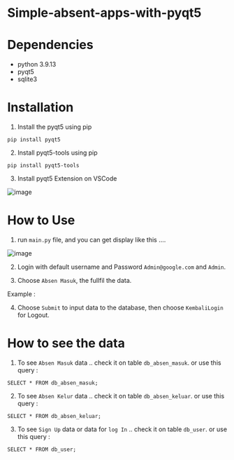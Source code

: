 # Simple-absent-apps-with-pyqt5

# Dependencies

- python 3.9.13
- pyqt5
- sqlite3

# Installation

1. Install the pyqt5 using pip

```
pip install pyqt5
```

2. Install pyqt5-tools using pip

```
pip install pyqt5-tools
```

3. Install pyqt5 Extension on VSCode

![image](https://user-images.githubusercontent.com/53118499/209476849-88f2b062-e953-493b-a76e-880390ebe19c.png)

# How to Use

1. run ```main.py``` file, and you can get display like this ....

![image](https://user-images.githubusercontent.com/53118499/210207478-86a55911-d2c5-467b-bf60-4b8a5f53507d.png)

2. Login with default username and Password ```Admin@google.com``` and ```Admin```.

3. Choose ```Absen Masuk```, the fullfil the data.

Example :

4. Choose ```Submit``` to input data to the database,  then choose ```KembaliLogin``` for Logout.

# How to see the data

1. To see ```Absen Masuk``` data .. check it on table ```db_absen_masuk```. or use this query :

```
SELECT * FROM db_absen_masuk;
```

2. To see ```Absen Kelur``` data .. check it on table ```db_absen_keluar```. or use this query :

```
SELECT * FROM db_absen_keluar;
```

3. To see ```Sign Up``` data or data for ```log In``` .. check it on table ```db_user```. or use this query :

```
SELECT * FROM db_user;
```